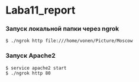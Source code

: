 # Laba11_report

### Запуск локальной папки через ngrok
```
$ ./ngrok http file:///home/vonen/Picture/Moscow
```
### Запуск Apache2

```
$ service apache2 start
$ ./ngrok http 80
```
